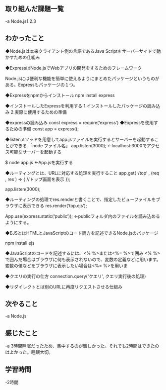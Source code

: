 ## 取り組んだ課題一覧  
-a  Node.js1.2.3

## わかったこと
◆Node.jsは本来クライアント側の言語であるJava Scriptをサーバーサイドで動かすための仕組み

◆ExpressはNode.jsでWebアプリの開発をするためのフレームワーク

Node.jsには便利な機能を簡単に使えるようにまとめたパッケージというものがある。Expressもパッケージの１つ。

◆Expressをnpmからインストール
npm install express

◆インストールしたExpressを利用する
1.インストールしたパッケージの読み込み
2.実際に使用するための準備

◆expressの読み込み
const express = require(‘express’)
◆Expressを使用するための準備
const app = express();

◆listenメソッドを用意してapp.jsファイルを実行するとサーバーを起動することができる
「node ファイル名」
app.listen(3000);
←localhost:3000でアクセス可能なサーバーを起動する

$ node app.js
←App.jsを実行する

◆ルーティングとは、URLに対応する処理を実行すること
app.get( ‘/top’ , (req , res ) => {
  //トップ画面を表示
});

app.listen(3000);

◆ルーティングの処理でres.renderと書くことで、指定したビューファイルをブラウザに表示できる
res.render(‘top.ejs’);

App.use(express.static(‘public’));
←publicフォルダ内のファイルを読み込めるようにする。

◆EJSとはHTMLとJavaScriptのコード両方を記述できるNode.jsのパッケージ

npm install ejs

◆JavaScriptのコードを記述するには、<% %>または<%= %>で囲み
<% %>で囲んだ場合はブラウザに何も表示されないので、変数の定義などに用います。変数の値などをブラウザに表示したい場合は<%= %>を用いま

◆クエリの実行の仕方
connection.query('クエリ', クエリ実行後の処理)

◆リダイレクトとは別のURLに再度リクエストさせる仕組み

## 次やること
-a  Node.js

## 感じたこと
-a  3時間睡眠だったため、集中するのが難しかった。それでも2時間はできたのはよかった。睡眠大切。

## 学習時間
-2時間
